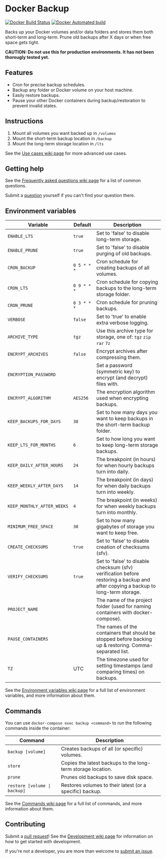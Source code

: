 # Docker Backup

[![Docker Build Status](https://img.shields.io/docker/cloud/build/niclaslindstedt/docker-backup.svg)](https://hub.docker.com/r/niclaslindstedt/docker-backup/builds/)
[![Docker Automated build](https://img.shields.io/docker/cloud/automated/niclaslindstedt/docker-backup.svg)](https://hub.docker.com/r/niclaslindstedt/docker-backup/)

Backs up your Docker volumes and/or data folders and stores them both short-term and long-term. Prune old backups after X days or when free space gets tight.

**CAUTION: Do not use this for production environments. It has not been thorougly tested yet.**

## Features

- Cron for precise backup schedules.
- Backup any folder or Docker volume on your host machine.
- Easily restore backups.
- Pause your other Docker containers during backup/restoration to prevent invalid states.

## Instructions

1. Mount all volumes you want backed up in `/volumes`
2. Mount the short-term backup location in `/backup`
3. Mount the long-term storage location in `/lts`

See the [Use cases wiki page](https://github.com/niclaslindstedt/docker-backup/wiki/Use-cases) for more advanced use cases.

## Getting help

See the [Frequently asked questions wiki page](https://github.com/niclaslindstedt/docker-backup/wiki/Frequently-asked-questions) for a list of common questions.

Submit a [question](https://github.com/niclaslindstedt/docker-backup/issues/new) yourself if you can't find your question there.

## Environment variables

| Variable                   | Default     | Description                                                                                                                      |
| -------------------------- | ----------- | -------------------------------------------------------------------------------------------------------------------------------- |
| `ENABLE_LTS`               | `true`      | Set to 'false' to disable long-term storage.                                                                                     |
| `ENABLE_PRUNE`             | `true`      | Set to 'false' to disable purging of old backups.                                                                                |
| `CRON_BACKUP`              | `0 5 * * *` | Cron schedule for creating backups of all volumes.                                                                               |
| `CRON_LTS`                 | `0 9 * * *` | Cron schedule for copying backups to the long-term storage folder.                                                               |
| `CRON_PRUNE`               | `0 3 * * *` | Cron schedule for pruning backups.                                                                                               |
| `VERBOSE`                  | `false`     | Set to 'true' to enable extra verbose logging.                                                                                   |
| `ARCHIVE_TYPE`             | `tgz`       | Use this archive type for storage, one of: `tgz` `zip` `rar` `7z`                                                                |
| `ENCRYPT_ARCHIVES`         | `false`     | Encrypt archives after compressing them.                                                                                         |
| `ENCRYPTION_PASSWORD`      |             | Set a password (symmetric key) to encrypt (and decrypt) files with.                                                              |
| `ENCRYPT_ALGORITHM`        | `AES256`    | The encryption algorithm used when encrypting backups.                                                                           |
| `KEEP_BACKUPS_FOR_DAYS`    | `30`        | Set to how many days you want to keep backups in the short-term backup folder.                                                   |
| `KEEP_LTS_FOR_MONTHS`      | `6`         | Set to how long you want to keep long-term storage backups.                                                                      |
| `KEEP_DAILY_AFTER_HOURS`   | `24`        | The breakpoint (in hours) for when hourly backups turn into daily.                                                               |
| `KEEP_WEEKLY_AFTER_DAYS`   | `14`        | The breakpoint (in days) for when daily backups turn into weekly.                                                                |
| `KEEP_MONTHLY_AFTER_WEEKS` | `4`         | The breakpoint (in weeks) for when weekly backups turn into monthly.                                                             |
| `MINIMUM_FREE_SPACE`       | `30`        | Set to how many gigabytes of storage you want to keep free.                                                                      |
| `CREATE_CHECKSUMS`         | `true`      | Set to 'false' to disable creation of checksums (sfv).                                                                           |
| `VERIFY_CHECKSUMS`         | `true`      | Set to 'false' to disable checksum (sfv) verification before restoring a backup and after copying a backup to long-term storage. |
| `PROJECT_NAME`             |             | The name of the project folder (used for naming containers with docker-compose).                                                 |
| `PAUSE_CONTAINERS`         |             | The names of the containers that should be stopped before backing up & restoring. Comma-separated list.                          |
| `TZ`                       | UTC         | The timezone used for setting timestamps (and comparing times) on backups.                                                       |

See the [Environment variables wiki page](https://github.com/niclaslindstedt/docker-backup/wiki/Environment-variables) for a full list of environment variables, and more information about them.

## Commands

You can use `docker-compose exec backup <command>` to run the following commands inside the container:

| Command                      | Description                                                  |
| ---------------------------- | ------------------------------------------------------------ |
| `backup [volume]`            | Creates backups of all (or specific) volumes.                |
| `store`                      | Copies the latest backups to the long-term storage location. |
| `prune`                      | Prunes old backups to save disk space.                       |
| `restore [volume \| backup]` | Restores volumes to their latest (or a specific) backup.     |

See the [Commands wiki page](https://github.com/niclaslindstedt/docker-backup/wiki/Commands) for a full list of commands, and more information about them.

## Contributing

Submit a [pull request](https://github.com/niclaslindstedt/docker-backup/pulls)! See the [Development wiki page](https://github.com/niclaslindstedt/docker-backup/wiki/Development) for information on how to get started with development.

If you're not a developer, you are more than welcome to [submit an issue](https://github.com/niclaslindstedt/docker-backup/issues/new).
